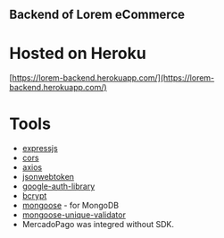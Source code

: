## Backend of Lorem eCommerce

# Hosted on Heroku

[https://lorem-backend.herokuapp.com/](https://lorem-backend.herokuapp.com/)

# Tools

* [expressjs](https://expressjs.com/)
* [cors](https://www.npmjs.com/package/cors)
* [axios](https://www.npmjs.com/package/axios)
* [jsonwebtoken](https://www.npmjs.com/package/jsonwebtoken)
* [google-auth-library](https://www.npmjs.com/package/google-auth-library)
* [bcrypt](https://www.npmjs.com/package/bcrypt)
* [mongoose](https://www.npmjs.com/package/mongoose) - for MongoDB
* [mongoose-unique-validator](https://www.npmjs.com/package/mongoose-unique-validator)
* MercadoPago was integred without SDK.
